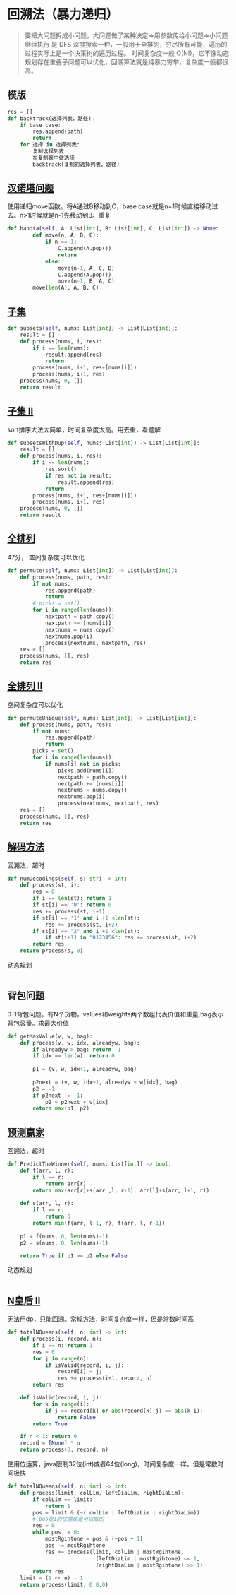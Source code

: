 # 回溯法（暴力递归）

> 要把大问题拆成小问题，大问题做了某种决定=>用参数传给小问题=>小问题继续执行
是 DFS 深度搜索一种，一般用于全排列，穷尽所有可能，遍历的过程实际上是一个决策树的遍历过程。
时间复杂度一般 O(N!)，它不像动态规划存在重叠子问题可以优化，回溯算法就是纯暴力穷举，复杂度一般都很高。

## 模版

```python
res = []
def backtrack(选择列表，路径)：
	if base case:
		res.append(path)
		return
	for 选择 in 选择列表:
		复制选择列表
		在复制表中做选择
		backtrack(复制的选择列表，路径)
```

## [汉诺塔问题](https://leetcode-cn.com/problems/hanota-lcci/)

使用递归move函数。将A通过B移动到C，base case就是n=1时候直接移动过去。n>1时候就是n-1先移动到B。重复
```python
def hanota(self, A: List[int], B: List[int], C: List[int]) -> None:
        def move(n, A, B, C):
            if n == 1:
                C.append(A.pop())
                return
            else:
                move(n-1, A, C, B)
                C.append(A.pop())
                move(n-1, B, A, C)
        move(len(A), A, B, C)
```

## [子集](https://leetcode-cn.com/problems/subsets/)

```python
def subsets(self, nums: List[int]) -> List[List[int]]:
	result = []
	def process(nums, i, res):
		if i == len(nums):
			result.append(res)
			return 
		process(nums, i+1, res+[nums[i]])
		process(nums, i+1, res)
	process(nums, 0, [])
	return result
```

## [子集 II](https://leetcode-cn.com/problems/subsets-ii/)
sort排序大法太简单，时间复杂度太高。用去重，看题解
```python
def subsetsWithDup(self, nums: List[int]) -> List[List[int]]:
	result = []
	def process(nums, i, res):
		if i == len(nums):
			res.sort()
			if res not in result:
				result.append(res)
			return 
		process(nums, i+1, res+[nums[i]])
		process(nums, i+1, res)
	process(nums, 0, [])
	return result
```

## [全排列](https://leetcode-cn.com/problems/permutations/)

47分， 空间复杂度可以优化

```python
def permute(self, nums: List[int]) -> List[List[int]]:
	def process(nums, path, res):
		if not nums: 
			res.append(path)
			return 
		# picks = set()
		for i in range(len(nums)):
			nextpath = path.copy()
			nextpath += [nums[i]]
			nextnums = nums.copy()
			nextnums.pop(i)
			process(nextnums, nextpath, res)
	res = []
	process(nums, [], res)
	return res
```

## [全排列 II](https://leetcode-cn.com/problems/permutations-ii/)
空间复杂度可以优化
```python
def permuteUnique(self, nums: List[int]) -> List[List[int]]:
	def process(nums, path, res):
		if not nums: 
			res.append(path)
			return 
		picks = set()
		for i in range(len(nums)):
			if nums[i] not in picks:
				picks.add(nums[i])
				nextpath = path.copy()
				nextpath += [nums[i]]
				nextnums = nums.copy()
				nextnums.pop(i)
				process(nextnums, nextpath, res)
	res = []
	process(nums, [], res)
	return res
```

## [解码方法](https://leetcode-cn.com/problems/decode-ways/description/)

回溯法，超时
```python
def numDecodings(self, s: str) -> int: 
	def process(st, i):
		res = 0
		if i == len(st): return 1
		if st[i] == '0': return 0
		res += process(st, i+1)
		if st[i] == '1' and i +1 <len(st):
			res += process(st, i+2)
		if st[i] == "2" and i +1 <len(st):
			if st[i+1] in "0123456": res += process(st, i+2)
		return res
	return process(s, 0)
```
动态规划
```python
```

## 背包问题

0-1背包问题。有N个货物，values和weights两个数组代表价值和重量,bag表示背包容量。求最大价值

```python
def getMaxValue(v, w, bag):
	def process(v, w, idx, alreadyw, bag):
		if alreadyw > bag: return -1
		if idx == len(w): return 0
		
		p1 = (v, w, idx+1, alreadyw, bag)
		
		p2next = (v, w, idx+1, alreadyw + w[idx], bag)
		p2 = -1
		if p2next != -1:
			p2 = p2next + v[idx]
		return max(p1, p2)
```

## [预测赢家](https://leetcode-cn.com/problems/predict-the-winner/)

回溯法，超时
```python
def PredictTheWinner(self, nums: List[int]) -> bool:
	def f(arr, l, r):
		if l == r:
			return arr[r]
		return max(arr[r]+s(arr ,l, r-1), arr[l]+s(arr, l+1, r))
	
	def s(arr, l, r):
		if l == r:
			return 0
		return min(f(arr, l+1, r), f(arr, l, r-1))
	
	p1 = f(nums, 0, len(nums)-1)
	p2 = s(nums, 0, len(nums)-1)

	return True if p1 >= p2 else False
```

动态规划
```python

```

## [N皇后 II](https://leetcode-cn.com/problems/n-queens-ii/)

无法用dp，只能回溯。常规方法，时间复杂度一样，但是常数时间高
```python
def totalNQueens(self, n: int) -> int:
	def process(i, record, n):
		if i == n: return 1
		res = 0
		for j in range(n):
			if isValid(record, i, j):
				record[i] = j;
				res += process(i+1, record, n)
		return res

	def isValid(record, i, j):
		for k in range(i):
			if j == record[k] or abs(record[k]-j) == abs(k-i):
				return False
		return True

	if n < 1: return 0
	record = [None] * n
	return process(0, record, n)
```

使用位运算，java限制32位(int)或者64位(long)，时间复杂度一样，但是常数时间极快
```python
def totalNQueens(self, n: int) -> int:
	def process(limit, colLim, leftDiaLim, rightDiaLim):
		if colLim == limit:
			return 1
		pos = limit & (~( colLim | leftDiaLim | rightDiaLim))
		# pos是1的位置都是可以取的
		res = 0
		while pos != 0:
			mostRgihtone = pos & (~pos + 1)
			pos -= mostRgihtone
			res += process(limit, colLim | mostRgihtone, 
							(leftDiaLim | mostRgihtone) << 1,
							(rightDiaLim | mostRgihtone) >> 1)
		return res
	limit = (1 << n) - 1
	return process(limit, 0,0,0)
```















